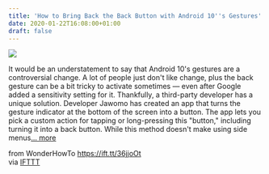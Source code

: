 ```yaml
---
title: 'How to Bring Back the Back Button with Android 10''s Gestures'
date: 2020-01-22T16:08:00+01:00
draft: false
---
```


[![](https://img.wonderhowto.com/img/36/23/63715124742511/0/bring-back-back-button-with-android-10s-gestures.1280x600.jpg)](https://android.gadgethacks.com/how-to/bring-back-back-button-with-android-10s-gestures-0233528/)

It would be an understatement to say that Android 10's gestures are a controversial change. A lot of people just don't like change, plus the back gesture can be a bit tricky to activate sometimes — even after Google added a sensitivity setting for it. Thankfully, a third-party developer has a unique solution. Developer Jawomo has created an app that turns the gesture indicator at the bottom of the screen into a button. The app lets you pick a custom action for tapping or long-pressing this "button," including turning it into a back button. While this method doesn't make using side menus[... more](https://android.gadgethacks.com/how-to/bring-back-back-button-with-android-10s-gestures-0233528/)

  
  
from WonderHowTo https://ift.tt/36jjoOt  
via [IFTTT](https://ifttt.com/?ref=da&site=blogger)